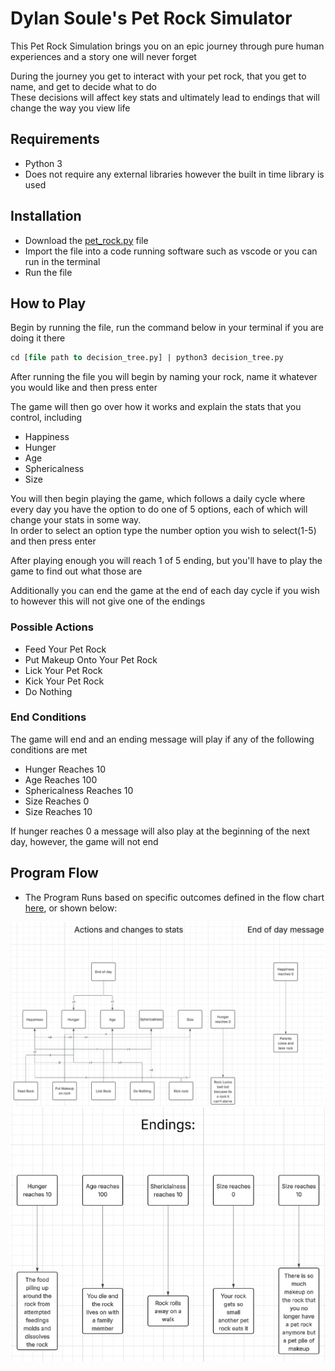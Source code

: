 # Dylan Soule's Pet Rock Simulator

This Pet Rock Simulation brings you on an epic journey through pure human experiences and a story one will never forget

During the journey you get to interact with your pet rock, that you get to name, and get to decide what to do  
These decisions will affect key stats and ultimately lead to endings that will change the way you view life

## Requirements
* Python 3
* Does not require any external libraries however the built in time library is used

## Installation
* Download the [pet_rock.py](./pet_rock.py) file  
* Import the file into a code running software such as vscode or you can run in the terminal  
* Run the file

## How to Play
Begin by running the file, run the command below in your terminal if you are doing it there
```sql
cd [file path to decision_tree.py] | python3 decision_tree.py
```
After running the file you will begin by naming your rock, name it whatever you would like and then press enter

The game will then go over how it works and explain the stats that you control, including
* Happiness
* Hunger
* Age
* Sphericalness
* Size

You will then begin playing the game, which follows a daily cycle where every day you have the option to do one of 5 options, each of which will change your stats in some way.  
In order to select an option type the number option you wish to select(1-5) and then press enter

After playing enough you will reach 1 of 5 ending, but you'll have to play the game to find out what those are

Additionally you can end the game at the end of each day cycle if you wish to however this will not give one of the endings

### Possible Actions
* Feed Your Pet Rock
* Put Makeup Onto Your Pet Rock
* Lick Your Pet Rock
* Kick Your Pet Rock
* Do Nothing

### End Conditions
The game will end and an ending message will play if any of the following conditions are met
* Hunger Reaches 10
* Age Reaches 100
* Sphericalness Reaches 10
* Size Reaches 0
* Size Reaches 10

If hunger reaches 0 a message will also play at the beginning of the next day, however, the game will not end

## Program Flow
* The Program Runs based on specific outcomes defined in the flow chart [here](https://lucid.app/lucidchart/8943c60f-2936-4edf-9340-a66bb51323b8/edit?viewport_loc=446%2C-657%2C5216%2C2629%2C0_0&invitationId=inv_22faf6c7-6790-400d-b459-823c11742c94), or shown below:

![Flow Chart Actions and Messages](<Actions and message.png>)
![Flow Chart Endings](Endings.png)
